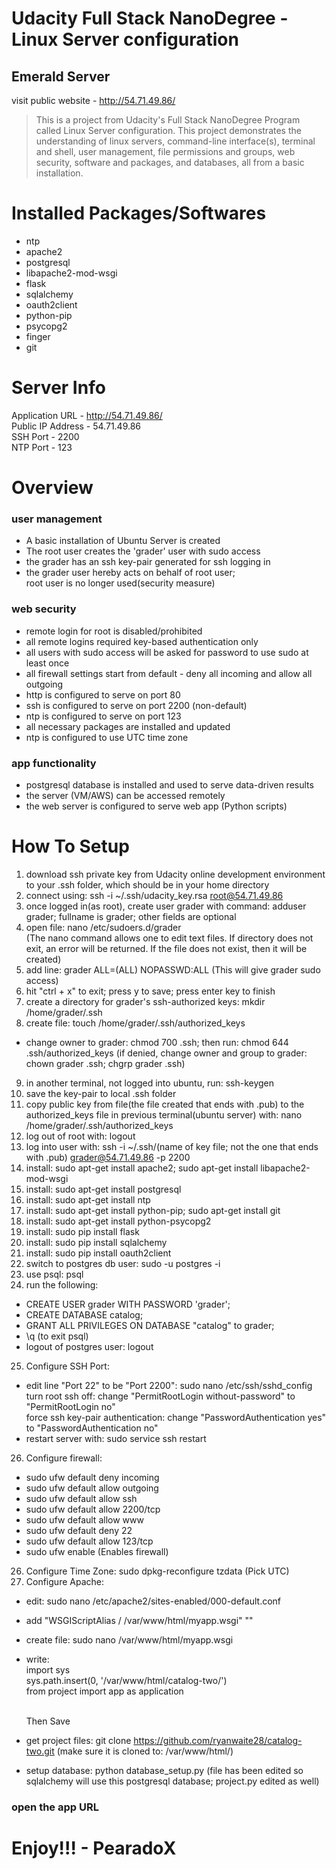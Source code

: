 # Udacity Full Stack NanoDegree - Linux Server configuration

## Emerald Server
visit public website - http://54.71.49.86/

> This is a project from Udacity's Full Stack NanoDegree Program called Linux Server configuration.
This project demonstrates the understanding of linux servers,
command-line interface(s), terminal and shell, user management, file permissions and groups,
web security, software and packages, and databases, all from a basic installation.

# Installed Packages/Softwares

* ntp
* apache2
* postgresql
* libapache2-mod-wsgi
* flask
* sqlalchemy
* oauth2client
* python-pip
* psycopg2
* finger
* git

# Server Info

Application URL - http://54.71.49.86/ <br />
Public IP Address - 54.71.49.86 <br />
SSH Port - 2200 <br />
NTP Port - 123 <br />

# Overview

### user management
* A basic installation of Ubuntu Server is created
* The root user creates the 'grader' user with sudo access
* the grader has an ssh key-pair generated for ssh logging in
* the grader user hereby acts on behalf of root user; <br />
  root user is no longer used(security measure)

### web security

* remote login for root is disabled/prohibited
* all remote logins required key-based authentication only
* all users with sudo access will be asked for password to use sudo at least once
* all firewall settings start from default - deny all incoming and allow all outgoing
* http is configured to serve on port 80
* ssh is configured to serve on port 2200 (non-default)
* ntp is configured to serve on port 123
* all necessary packages are installed and updated
* ntp is configured to use UTC time zone

### app functionality

* postgresql database is installed and used to serve data-driven results
* the server (VM/AWS) can be accessed remotely
* the web server is configured to serve web app (Python scripts)

# How To Setup

1. download ssh private key from Udacity online development environment
   to your .ssh folder, which should be in your home directory
2. connect using: ssh -i ~/.ssh/udacity_key.rsa root@54.71.49.86
3. once logged in(as root), create user grader with command: adduser grader;
   fullname is grader; other fields are optional
4. open file: nano /etc/sudoers.d/grader <br />
   (The nano command allows one to edit text files.
    If directory does not exit, an error will be returned.
    If the file does not exist, then it will be created)
5. add line: grader ALL=(ALL) NOPASSWD:ALL (This will give grader sudo access)
6. hit "ctrl + x" to exit; press y to save; press enter key to finish
7. create a directory for grader's ssh-authorized keys: mkdir /home/grader/.ssh
8. create file: touch /home/grader/.ssh/authorized_keys
* change owner to grader: chmod 700 .ssh; then run: chmod 644 .ssh/authorized_keys
  (if denied, change owner and group to grader: chown grader .ssh; chgrp grader .ssh)
9. in another terminal, not logged into ubuntu, run: ssh-keygen
10. save the key-pair to local .ssh folder
11. copy public key from file(the file created that ends with .pub) to the authorized_keys
    file in previous terminal(ubuntu server) with: nano /home/grader/.ssh/authorized_keys
12. log out of root with: logout
13. log into user with: ssh -i ~/.ssh/(name of key file; not the one that ends with .pub) grader@54.71.49.86 -p 2200
14. install: sudo apt-get install apache2; sudo apt-get install libapache2-mod-wsgi
15. install: sudo apt-get install postgresql
16. install: sudo apt-get install ntp
17. install: sudo apt-get install python-pip; sudo apt-get install git
18. install: sudo apt-get install python-psycopg2
19. install: sudo pip install flask
20. install: sudo pip install sqlalchemy
21. install: sudo pip install oauth2client
22. switch to postgres db user: sudo -u postgres -i
23. use psql: psql
24. run the following:
* CREATE USER grader WITH PASSWORD 'grader';
* CREATE DATABASE catalog;
* GRANT ALL PRIVILEGES ON DATABASE "catalog" to grader;
* \q (to exit psql)
* logout of postgres user: logout
25. Configure SSH Port:
* edit line "Port 22" to be "Port 2200": sudo nano /etc/ssh/sshd_config <br />
  turn root ssh off: change "PermitRootLogin without-password" to "PermitRootLogin no" <br />
  force ssh key-pair authentication: change "PasswordAuthentication yes" to "PasswordAuthentication no"
* restart server with: sudo service ssh restart
26. Configure firewall:
* sudo ufw default deny incoming
* sudo ufw default allow outgoing
* sudo ufw default allow ssh
* sudo ufw default allow 2200/tcp
* sudo ufw default allow www
* sudo ufw default deny 22
* sudo ufw default allow 123/tcp
* sudo ufw enable (Enables firewall)
26. Configure Time Zone: sudo dpkg-reconfigure tzdata (Pick UTC)
27. Configure Apache:
* edit: sudo nano /etc/apache2/sites-enabled/000-default.conf
* add "WSGIScriptAlias / /var/www/html/myapp.wsgi"  "<VirtualHost >"
* create file: sudo nano /var/www/html/myapp.wsgi
* write: <br />
   import sys<br />
   sys.path.insert(0, '/var/www/html/catalog-two/')<br />
   from project import app as application
   <br /><br />

   Then Save

* get project files: git clone https://github.com/ryanwaite28/catalog-two.git
  (make sure it is cloned to: /var/www/html/)
* setup database: python database_setup.py
  (file has been edited so sqlalchemy will use this postgresql database; project.py edited as well)

### open the app URL

# Enjoy!!! - PearadoX
